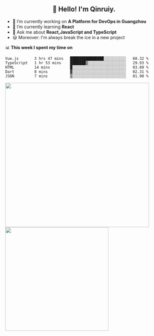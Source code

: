 <h2 align="center">👋 Hello! I'm Qinruiy.</h2>


- 🔭 I’m currently working on **A Platform for DevOps in Guangzhou**
- 🌱 I’m currently learning **React**
- 💬 Ask me about **React,JavaScript and TypeScript**
- 😃 Moreover: I'm always break the ice in a new project

📊 **This week I spent my time on**

<!--START_SECTION:waka-->
```text
Vue.js       3 hrs 47 mins   ███████████████░░░░░░░░░░   60.32 % 
TypeScript   1 hr 53 mins    ███████▒░░░░░░░░░░░░░░░░░   29.93 % 
HTML         14 mins         █░░░░░░░░░░░░░░░░░░░░░░░░   03.89 % 
Dart         8 mins          ▓░░░░░░░░░░░░░░░░░░░░░░░░   02.31 % 
JSON         7 mins          ▒░░░░░░░░░░░░░░░░░░░░░░░░   01.90 % 
```
<!--END_SECTION:waka-->

<p>
<img align="left" width="460" src="https://github-readme-stats.vercel.app/api?username=Qinruiy&custom_title=Qrinruiy's Github Stats&theme=graywhite&hide_border=true"/> <img align="left" width="330" src="https://github-readme-stats.vercel.app/api/top-langs/?username=Qinruiy&layout=compact&theme=graywhite&hide_border=true"/>
</p>

